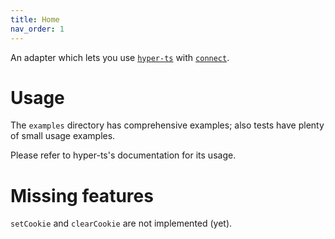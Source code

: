 ```yaml
---
title: Home
nav_order: 1
---
```


An adapter which lets you use [`hyper-ts`](https://github.com/gcanti/hyper-ts) with [`connect`](https://github.com/senchalabs/connect).

# Usage

The `examples` directory has comprehensive examples; also tests have plenty of small usage examples.

Please refer to hyper-ts's documentation for its usage.

# Missing features

`setCookie` and `clearCookie` are not implemented (yet).

